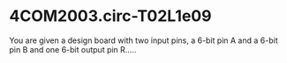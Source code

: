 # 4COM2003.circ-T02L1e09
 You are given a design board with two input pins, a 6-bit pin A and  a 6-bit pin B and one 6-bit output pin R.....
